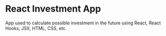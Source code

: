 # React Investment App
 App used to calculate possible investment in the future using React, React Hooks, JSX, HTML, CSS, etc.
